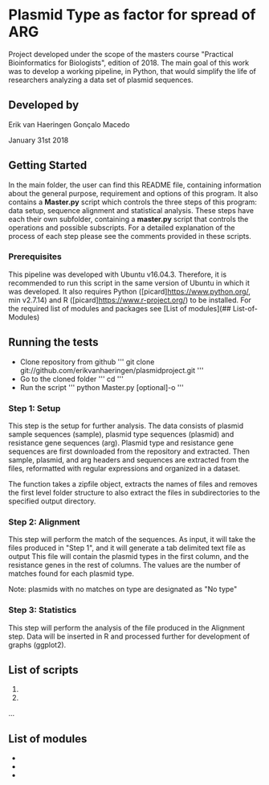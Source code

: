 # Plasmid Type as factor for spread of ARG

Project developed under the scope of the masters course "Practical Bioinformatics for Biologists", edition of 2018.
The main goal of this work was to develop a working pipeline, in Python, that would simplify the life of researchers analyzing a data set of plasmid sequences.

## Developed by
Erik van Haeringen
Gonçalo Macedo

January 31st 2018

## Getting Started
In the main folder, the user can find this README file, containing information about the general purpose, requirement and options of this program. It also contains a **Master.py** script which controls the three steps of this program: data setup, sequence alignment and statistical analysis. These steps have each their own subfolder, containing a **master.py** script that controls the operations and possible subscripts. For a detailed explanation of the process of each step please see the comments provided in these scripts.

### Prerequisites
This pipeline was developed with Ubuntu v16.04.3. Therefore, it is recommended to run this script in the same version of Ubuntu in which it was developed.
It also requires Python ([picard]https://www.python.org/, min v2.7.14) and R ([picard]https://www.r-project.org/) to be installed. For the required list of modules and packages see [List of modules](## List-of-Modules)



## Running the tests
* Clone repository from github
'''
git clone git://github.com/erikvanhaeringen/plasmidproject.git
'''
* Go to the cloned folder
'''
cd <path to repository location>
'''
* Run the script
'''
python Master.py [optional]-o <file location>
'''


### Step 1: Setup
This step is the setup for further analysis.
The data consists of plasmid sample sequences (sample), plasmid type sequences (plasmid) and resistance gene sequences (arg).
Plasmid type and resistance gene sequences are first downloaded from the repository and extracted.
Then sample, plasmid, and arg headers and sequences are extracted from the files, reformatted with regular expressions and organized in a dataset.

The function takes a zipfile object, extracts the names of files and removes the first level folder structure to also extract the files in subdirectories to the specified output directory.

### Step 2: Alignment
This step will perform the match of the sequences.
As input, it will take the files produced in "Step 1", and it will generate a tab delimited text file as output
This file will contain the plasmid types in the first column, and the resistance genes in the rest of columns. The values are the number of matches found for each plasmid type.

Note: plasmids with no matches on type are designated as "No type"


### Step 3: Statistics
This step will perform the analysis of the file produced in the Alignment step.
Data will be inserted in R and processed further for development of graphs (ggplot2).


## List of scripts
1. 
2. 

...


## List of modules
* 
* 
* 